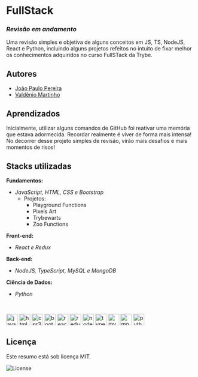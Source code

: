 
# FullStack

### *Revisão em andamento*

Uma revisão simples e objetiva de alguns conceitos em JS, TS, NodeJS, React e Python, incluindo alguns projetos refeitos no intuito de fixar melhor os conhecimentos adquiridos no curso FullSTack da Trybe.


## Autores

- [João Paulo Pereira](https://github.com/jpcp0614)
- [Valdênio Martinho](https://github.com/valdenio458)



## Aprendizados

Inicialmente, utilizar alguns comandos de GitHub foi reativar uma memória que estava adormecida.
Recordar realmente é viver de forma mais intensa!
No decorrer desse projeto simples de revisão, virão mais desafios e mais momentos de risos! 


## Stacks utilizadas

**Fundamentos:** <br>
- *JavaScript, HTML, CSS e Bootstrap*
  - Projetos:
    - Playground Functions
    - Pixels Art
    - Trybewarts
    - Zoo Functions

**Front-end:** <br>
- *React e Redux*

**Back-end:** <br>
- *NodeJS, TypeScript, MySQL e MongoDB*

**Ciência de Dados:** <br>
- *Python*

<br>

<img alt="javascript" height="30" width="30" src="https://cdn.jsdelivr.net/gh/devicons/devicon/icons/javascript/javascript-plain.svg" style="max-width:100%;"> <img alt="html5" height="30" width="30" src="https://cdn.jsdelivr.net/gh/devicons/devicon/icons/html5/html5-plain-wordmark.svg" style="max-width:100%;"> <img alt="css3" height="30" width="30" src="https://cdn.jsdelivr.net/gh/devicons/devicon/icons/css3/css3-plain-wordmark.svg" style="max-width:100%;"> <img alt="bootstrap" height="30" width="30" src="https://vetores.org/d/bootstrap.svg" style="max-width:100%;"> <img alt="reactjs" height="30" width="30" src="https://cdn.jsdelivr.net/gh/devicons/devicon/icons/react/react-original.svg" style="max-width:100%;"> <img alt="redux" height="30" width="30" src="https://cdn.icon-icons.com/icons2/2415/PNG/512/redux_original_logo_icon_146365.png" style="max-width:100%;"> <img alt="nodejs" height="30" width="30" src="https://upload.wikimedia.org/wikipedia/commons/d/d9/Node.js_logo.svg" style="max-width:100%;"> <img alt="typescript" height="30" width="30" src="https://cdn.worldvectorlogo.com/logos/typescript.svg" style="max-width:100%;"> <img alt="mysql" height="30" width="30" src="https://static.cdnlogo.com/logos/m/10/mysql.svg" style="max-width:100%;"> <img alt="mongodb" height="30" width="30" src="https://www.svgrepo.com/show/331488/mongodb.svg" style="max-width:100%;"> <img alt="python" height="30" width="30" src="https://cdn.worldvectorlogo.com/logos/python-5.svg" style="max-width:100%;">

## Licença
Este resumo está sob licença MIT.

<img alt="License" src="https://img.shields.io/static/v1?label=license&message=MIT&color=49AA26&labelColor=000000">
